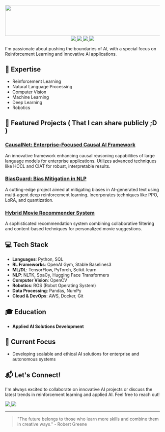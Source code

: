 <div align="center">
  <img src="https://media.giphy.com/media/ULSJC4eXvXAPk7IyB3/giphy.gif" width="600" height="100" />
</div>



<div align="center">
  <a href="https://www.linkedin.com/in/oussamanaji/">
    <img src="https://img.shields.io/badge/-LinkedIn-0077B5?style=for-the-badge&logo=LinkedIn&logoColor=white"/>
  </a>
  <a href="mailto:mohamedoussama.naji@georgebrown.ca">
    <img src="https://img.shields.io/badge/-Email-D14836?style=for-the-badge&logo=Gmail&logoColor=white"/>
  </a>
  <a href="https://github.com/oussamanaji">
    <img src="https://img.shields.io/badge/-GitHub-181717?style=for-the-badge&logo=GitHub&logoColor=white"/>
  </a>
  <a href="https://oussamanaji.github.io/portfolio/">
    <img src="https://img.shields.io/badge/-Website-000000?style=for-the-badge&logo=Google-Chrome&logoColor=white"/>
  </a>
</div>

I'm passionate about pushing the boundaries of AI, with a special focus on Reinforcement Learning and innovative AI applications.

## 🧠 Expertise

- Reinforcement Learning
- Natural Language Processing
- Computer Vision
- Machine Learning
- Deep Learning
- Robotics

## 🌟 Featured Projects ( That I can share publicly ;D )

### [CausalNet: Enterprise-Focused Causal AI Framework](https://github.com/oussamanaji/NLP/tree/main/CausalNet)
An innovative framework enhancing causal reasoning capabilities of large language models for enterprise applications. Utilizes advanced techniques like HCCL and CIAT for robust, interpretable results.

### [BiasGuard: Bias Mitigation in NLP](https://github.com/oussamanaji/NLP/tree/main/biasguard)
A cutting-edge project aimed at mitigating biases in AI-generated text using multi-agent deep reinforcement learning. Incorporates techniques like PPO, LoRA, and quantization.

### [Hybrid Movie Recommender System](https://github.com/oussamanaji/machine-learning/tree/main/hybrid_movie_recommender)
A sophisticated recommendation system combining collaborative filtering and content-based techniques for personalized movie suggestions.

## 💻 Tech Stack

- **Languages**: Python, SQL
- **RL Frameworks**: OpenAI Gym, Stable Baselines3
- **ML/DL**: TensorFlow, PyTorch, Scikit-learn
- **NLP**: NLTK, SpaCy, Hugging Face Transformers
- **Computer Vision**: OpenCV
- **Robotics**: ROS (Robot Operating System)
- **Data Processing**: Pandas, NumPy
- **Cloud & DevOps**: AWS, Docker, Git

## 🎓 Education

- **Applied AI Solutions Development** 

## 🌱 Current Focus

- Developing scalable and ethical AI solutions for enterprise and autonomous systems

## 📬 Let's Connect!

I'm always excited to collaborate on innovative AI projects or discuss the latest trends in reinforcement learning and applied AI. Feel free to reach out!

<a href="https://www.linkedin.com/in/oussamanaji/">
  <img src="https://img.shields.io/badge/-Connect%20on%20LinkedIn-0077B5?style=for-the-badge&logo=LinkedIn&logoColor=white"/>
</a>
<a href="mailto:mohamedoussama.naji@georgebrown.ca">
  <img src="https://img.shields.io/badge/-Email%20Me-D14836?style=for-the-badge&logo=Gmail&logoColor=white"/>
</a>

---

> "The future belongs to those who learn more skills and combine them in creative ways." - Robert Greene
